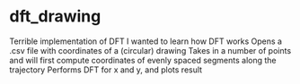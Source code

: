 # dft_drawing
Terrible implementation of DFT
I wanted to learn how DFT works
Opens a .csv file with coordinates of a (circular) drawing
Takes in a number of points and will first compute coordinates of evenly spaced segments along the trajectory
Performs DFT for x and y, and plots result
